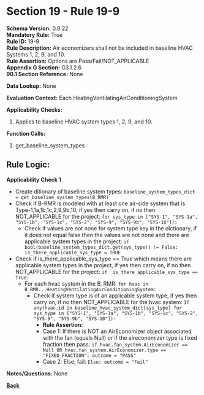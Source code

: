 # Section 19 - Rule 19-9     
**Schema Version:** 0.0.22  
**Mandatory Rule:** True    
**Rule ID:** 19-9     
**Rule Description:** Air economizers shall not be included in baseline HVAC Systems 1, 2, 9, and 10.    
**Rule Assertion:** Options are Pass/Fail/NOT_APPLICABLE     
**Appendix G Section:** G3.1.2.6      
**90.1 Section Reference:** None  

**Data Lookup:** None  

**Evaluation Context:** Each HeatingVentilatingAirConditioningSystem  

**Applicability Checks:** 
1. Applies to baseline HVAC system types 1, 2, 9, and 10.

**Function Calls:**  
1. get_baseline_system_types  

## Rule Logic:   
**Applicability Check 1**   
- Create ditionary of baseline system types: `baseline_system_types_dict = get_baseline_system_types(B_RMR)`  
- Check if B-RMR is modeled with at least one air-side system that is Type-1,1a,1b,1c,2,9,9b,10, if yes then carry on, if no then NOT_APPLICABLE for the project: `for sys_type in ["SYS-1", "SYS-1a", "SYS-1b", "SYS-1c", "SYS-2", "SYS-9", "SYS-9b", "SYS-10"]):`
    - Check if values are not none for system type key in the dictionary, if it does not equal false then the values are not none and there are applicable system types in the project: `if bool(baseline_system_types_dict.get(sys_type)) != False: is_there_applicable_sys_type = TRUE`
- Check if is_there_applicable_sys_type == True which means there are applicable system types in the project, if yes then carry on, if no then NOT_APPLICABLE for the project: `if  is_there_applicable_sys_type == True:`  
    - For each hvac system in the B_RMR: `for hvac in B_RMR...HeatingVentilatingAirConditioningSystem:` 
        - Check if system type is of an applicable system type, if yes then carry on, if no then NOT_APPLICABLE for the hvac system:  `If any(hvac.id in baseline_hvac_system_dict[sys_type] for sys_type in ["SYS-1", "SYS-1a", "SYS-1b", "SYS-1c", "SYS-2", "SYS-9", "SYS-9b", "SYS-10"]): `                    
            - **Rule Assertion:** 
            - Case 1: If there is NOT an AirEconomizer object associated with the fan (equals Null) or if the aireconomizer type is fixed fraction then pass: `if hvac.fan_system.AirEconomizer == Null OR hvac.fan_system.AirEconomizer.type == "FIXED_FRACTION": outcome = "PASS"`  
            - Case 2: Else, fail: `Else: outcome = "Fail"`  

**Notes/Questions:**  None

**[Back](_toc.md)**
